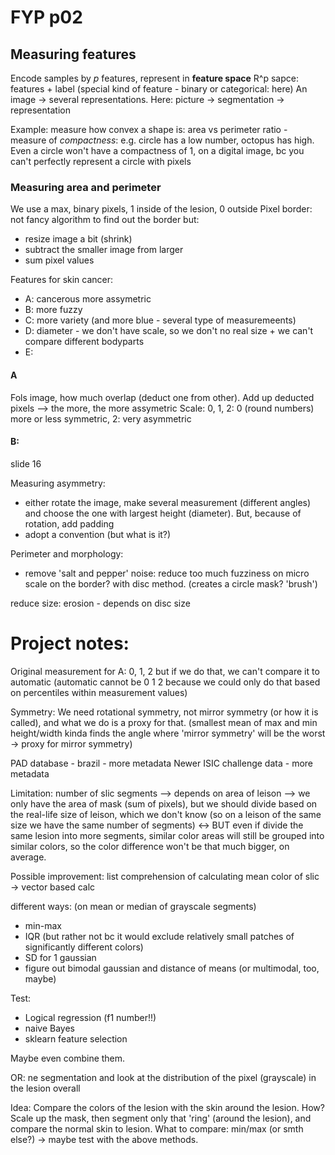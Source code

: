 # FYP p02

## Measuring features
Encode samples by *p* features, represent in **feature space**
R^p sapce: features + label (special kind of feature - binary or categorical: here)
An image -> several representations. Here: picture -> segmentation -> representation

Example: measure how convex a shape is: area vs perimeter ratio - measure of *compactness*: e.g. circle has a low number, octopus has high.
Even a circle won't have a compactness of 1, on a digital image, bc you can't perfectly represent a circle with pixels

### Measuring area and perimeter

We use a max, binary pixels, 1 inside of the lesion, 0 outside
Pixel border: not fancy algorithm to find out the border but:
- resize image a bit (shrink)
- subtract the smaller image from larger
- sum pixel values

Features for skin cancer:
- A: cancerous more assymetric
- B: more fuzzy
- C: more variety (and more blue - several type of measuremeents)
- D: diameter - we don't have scale, so we don't no real size + we can't compare different bodyparts
- E: 

#### A

Fols image, how much overlap (deduct one from other). Add up deducted pixels --> the more, the more assymetric
Scale: 0, 1, 2: 0 (round numbers) more or less symmetric, 2: very asymmetric

#### B:
slide 16

Measuring asymmetry:
- either rotate the image, make several measurement (different angles) and choose the one with largest height (diameter). But, because of rotation, add padding
- adopt a convention (but what is it?)

Perimeter and morphology:
- remove 'salt and pepper' noise: reduce too much fuzziness on micro scale on the border? with disc method. (creates a circle mask? 'brush')

reduce size: erosion - depends on disc size



# Project notes:
Original measurement for A: 0, 1, 2 but if we do that, we can't compare it to automatic (automatic cannot be 0 1 2 because we could only do that based on percentiles within measurement values)

Symmetry: We need rotational symmetry, not mirror symmetry (or how it is called), and what we do is a proxy for that. (smallest mean of max and min height/width kinda finds the angle where 'mirror symmetry' will be the worst -> proxy for mirror symmetry)

PAD database - brazil - more metadata
Newer ISIC challenge data - more metadata

Limitation: number of slic segments --> depends on area of leison --> we only have the area of mask (sum of pixels), but we should divide based on the real-life size of leison, which we don't know (so on a leison of the same size we have the same number of segments) <-> BUT even if divide the same lesion into more segments, similar color areas will still be grouped into similar colors, so the color difference won't be that much bigger, on average.

Possible improvement: list comprehension of calculating mean color of slic -> vector based calc

different ways: (on mean or median of grayscale segments)
- min-max
- IQR (but rather not bc it would exclude relatively small patches of significantly different colors)
- SD for 1 gaussian
- figure out bimodal gaussian and distance of means (or multimodal, too, maybe)

Test:
- Logical regression (f1 number!!)
- naive Bayes
- sklearn feature selection

Maybe even combine them.

OR:
ne segmentation and look at the distribution of the pixel (grayscale) in the lesion overall

Idea: Compare the colors of the lesion with the skin around the lesion. How? Scale up the mask, then segment only that 'ring' (around the lesion), and compare the normal skin to lesion. What to compare: min/max (or smth else?) -> maybe test with the above methods.
